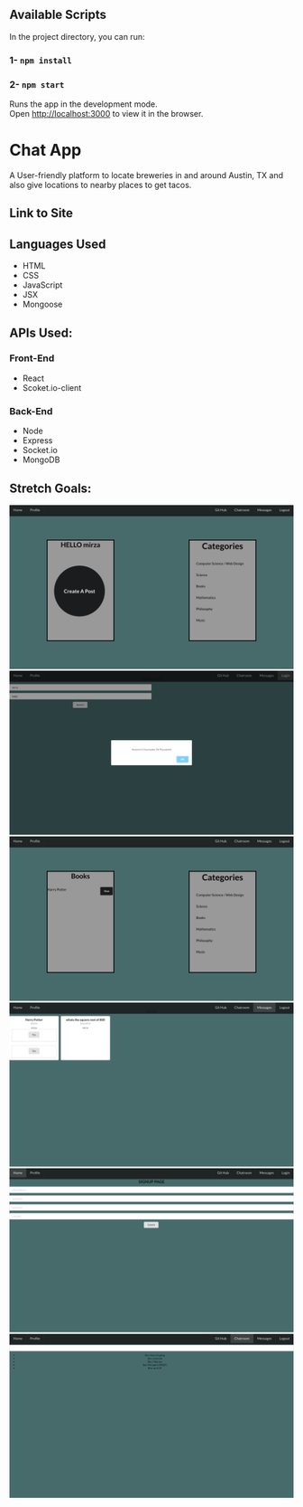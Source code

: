 ## Available Scripts
In the project directory, you can run:

### 1- `npm install`
### 2- `npm start`
Runs the app in the development mode.<br>
Open [http://localhost:3000](http://localhost:3000) to view it in the browser.
# Chat App
A User-friendly platform to locate breweries in and around Austin, TX and also give locations to nearby places to get tacos.

## Link to Site

## Languages Used
- HTML
- CSS
- JavaScript
- JSX
- Mongoose

## APIs Used:


### Front-End
- React
- Scoket.io-client

### Back-End
- Node
- Express
- Socket.io
- MongoDB


## Stretch Goals:


![alt text](./public/images/home.png "Logo Title Text 1")
![alt text](./public/images/login.png "Logo Title Text 1")
![alt text](./public/images/books.png "Logo Title Text 1")
![alt text](./public/images/messages.png "Logo Title Text 1")
![alt text](./public/images/signup.png "Logo Title Text 1")
![alt text](./public/images/mainChatRoom.png "Logo Title Text 1")
